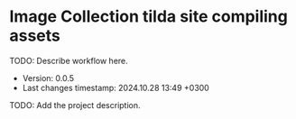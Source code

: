 <!--
@since 2024.10.06, 22:56
@changed 2024.10.06, 22:56
-->

# Image Collection tilda site compiling assets

TODO: Describe workflow here.

- Version: 0.0.5
- Last changes timestamp: 2024.10.28 13:49 +0300

TODO: Add the project description.
